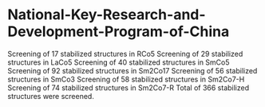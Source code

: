 # National-Key-Research-and-Development-Program-of-China
Screening of 17 stabilized structures in RCo5
Screening of 29 stabilized structures in LaCo5
Screening of 40 stabilized structures in SmCo5
Screening of 92 stabilized structures in Sm2Co17
Screening of 56 stabilized structures in SmCo3
Screening of 58 stabilized structures in Sm2Co7-H
Screening of 74 stabilized structures in Sm2Co7-R
Total of 366 stabilized structures were screened.
